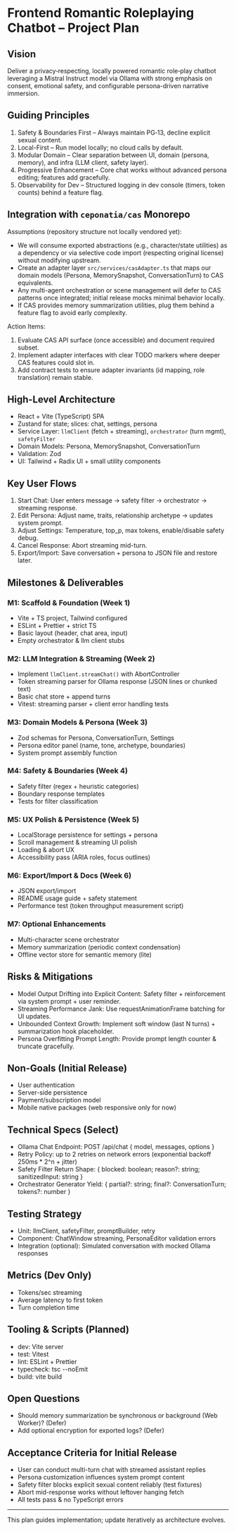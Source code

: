 # Frontend Romantic Roleplaying Chatbot – Project Plan

## Vision

Deliver a privacy‑respecting, locally powered romantic role‑play chatbot leveraging a Mistral Instruct model via Ollama with strong emphasis on consent, emotional safety, and configurable persona-driven narrative immersion.

## Guiding Principles

1. Safety & Boundaries First – Always maintain PG‑13, decline explicit sexual content.
2. Local-First – Run model locally; no cloud calls by default.
3. Modular Domain – Clear separation between UI, domain (persona, memory), and infra (LLM client, safety layer).
4. Progressive Enhancement – Core chat works without advanced persona editing; features add gracefully.
5. Observability for Dev – Structured logging in dev console (timers, token counts) behind a feature flag.

## Integration with `ceponatia/cas` Monorepo

Assumptions (repository structure not locally vendored yet):

* We will consume exported abstractions (e.g., character/state utilities) as a dependency or via selective code import (respecting original license) without modifying upstream.
* Create an adapter layer `src/services/casAdapter.ts` that maps our domain models (Persona, MemorySnapshot, ConversationTurn) to CAS equivalents.
* Any multi-agent orchestration or scene management will defer to CAS patterns once integrated; initial release mocks minimal behavior locally.
* If CAS provides memory summarization utilities, plug them behind a feature flag to avoid early complexity.

Action Items:

1. Evaluate CAS API surface (once accessible) and document required subset.
2. Implement adapter interfaces with clear TODO markers where deeper CAS features could slot in.
3. Add contract tests to ensure adapter invariants (id mapping, role translation) remain stable.

## High-Level Architecture

* React + Vite (TypeScript) SPA
* Zustand for state; slices: chat, settings, persona
* Service Layer: `llmClient` (fetch + streaming), `orchestrator` (turn mgmt), `safetyFilter`
* Domain Models: Persona, MemorySnapshot, ConversationTurn
* Validation: Zod
* UI: Tailwind + Radix UI + small utility components

## Key User Flows

1. Start Chat: User enters message -> safety filter -> orchestrator -> streaming response.
2. Edit Persona: Adjust name, traits, relationship archetype -> updates system prompt.
3. Adjust Settings: Temperature, top_p, max tokens, enable/disable safety debug.
4. Cancel Response: Abort streaming mid-turn.
5. Export/Import: Save conversation + persona to JSON file and restore later.

## Milestones & Deliverables

### M1: Scaffold & Foundation (Week 1)

* Vite + TS project, Tailwind configured
* ESLint + Prettier + strict TS
* Basic layout (header, chat area, input)
* Empty orchestrator & llm client stubs

### M2: LLM Integration & Streaming (Week 2)

* Implement `llmClient.streamChat()` with AbortController
* Token streaming parser for Ollama response (JSON lines or chunked text)
* Basic chat store + append turns
* Vitest: streaming parser + client error handling tests

### M3: Domain Models & Persona (Week 3)

* Zod schemas for Persona, ConversationTurn, Settings
* Persona editor panel (name, tone, archetype, boundaries)
* System prompt assembly function

### M4: Safety & Boundaries (Week 4)

* Safety filter (regex + heuristic categories)
* Boundary response templates
* Tests for filter classification

### M5: UX Polish & Persistence (Week 5)

* LocalStorage persistence for settings + persona
* Scroll management & streaming UI polish
* Loading & abort UX
* Accessibility pass (ARIA roles, focus outlines)

### M6: Export/Import & Docs (Week 6)

* JSON export/import
* README usage guide + safety statement
* Performance test (token throughput measurement script)

### M7: Optional Enhancements

* Multi-character scene orchestrator
* Memory summarization (periodic context condensation)
* Offline vector store for semantic memory (lite)

## Risks & Mitigations

* Model Output Drifting into Explicit Content: Safety filter + reinforcement via system prompt + user reminder.
* Streaming Performance Jank: Use requestAnimationFrame batching for UI updates.
* Unbounded Context Growth: Implement soft window (last N turns) + summarization hook placeholder.
* Persona Overfitting Prompt Length: Provide prompt length counter & truncate gracefully.

## Non-Goals (Initial Release)

* User authentication
* Server-side persistence
* Payment/subscription model
* Mobile native packages (web responsive only for now)

## Technical Specs (Select)

* Ollama Chat Endpoint: POST /api/chat { model, messages, options }
* Retry Policy: up to 2 retries on network errors (exponential backoff 250ms * 2^n + jitter)
* Safety Filter Return Shape: { blocked: boolean; reason?: string; sanitizedInput: string }
* Orchestrator Generator Yield: { partial?: string; final?: ConversationTurn; tokens?: number }

## Testing Strategy

* Unit: llmClient, safetyFilter, promptBuilder, retry
* Component: ChatWindow streaming, PersonaEditor validation errors
* Integration (optional): Simulated conversation with mocked Ollama responses

## Metrics (Dev Only)

* Tokens/sec streaming
* Average latency to first token
* Turn completion time

## Tooling & Scripts (Planned)

* dev: Vite server
* test: Vitest
* lint: ESLint + Prettier
* typecheck: tsc --noEmit
* build: vite build

## Open Questions

* Should memory summarization be synchronous or background (Web Worker)? (Defer)
* Add optional encryption for exported logs? (Defer)

## Acceptance Criteria for Initial Release

* User can conduct multi-turn chat with streamed assistant replies
* Persona customization influences system prompt content
* Safety filter blocks explicit sexual content reliably (test fixtures)
* Abort mid-response works without leftover hanging fetch
* All tests pass & no TypeScript errors

---

This plan guides implementation; update iteratively as architecture evolves.
